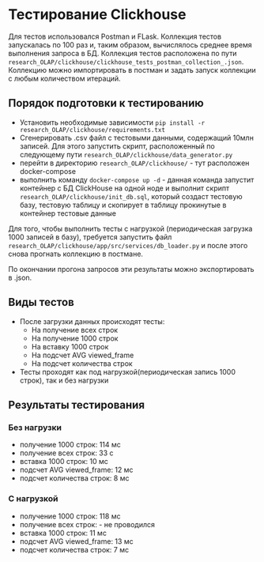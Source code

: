 # Тестирование Clickhouse

Для тестов использовался Postman и FLask. Коллекция тестов запускалась по 100 раз
и, таким образом, вычислялось среднее время выполнения запроса в БД.
Коллекция тестов расположена по пути `research_OLAP/clickhouse/clickhouse_tests_postman_collection_.json`.
Коллекцию можно импортировать в постман и задать запуск коллекции с любым количеством итераций.



## Порядок подготовки к тестированию
- Установить необходимые зависимости 
`pip install -r research_OLAP/clickhouse/requirements.txt`
- Сгенерировать .csv файл с тестовыми данными, содержащий 10млн записей.
Для этого запустить скрипт, расположенный по следующему пути `research_OLAP/clickhouse/data_generator.py`
- перейти в директорию `research_OLAP/clickhouse/` - тут расположен docker-compose
- выполнить команду `docker-compose up -d` - данная команда запустит
контейнер с БД ClickHouse на одной ноде и выполнит скрипт `research_OLAP/clickhouse/init_db.sql`, который
создаст тестовую базу, тестовую таблицу и скопирует в таблицу прокинутые в контейнер тестовые данные

Для того, чтобы выполнить тесты с нагрузкой (периодическая загрузка 1000 записей в базу),
требуется запустить файл `research_OLAP/clickhouse/app/src/services/db_loader.py` и после этого
снова прогнать коллекцию в постмане.

По окончании прогона запросов эти результаты можно экспортировать в .json.

## Виды тестов

- После загрузки данных происходят тесты:
  - На получение всех строк
  - На получение 1000 строк
  - На вставку 1000 строк
  - На подсчет AVG viewed_frame
  - На подсчет количества строк
- Тесты проходят как под нагрузкой(периодическая запись 1000 строк), так и без нагрузки

## Результаты тестирования

### Без нагрузки
- получение 1000 строк: 114 мс
- получение всех строк: 33 с
- вставка 1000 строк: 10 мс
- подсчет AVG viewed_frame: 12 мс
- подсчет количества строк: 8 мс

### С нагрузкой
- получение 1000 строк: 118 мс
- получение всех строк: - не проводился
- вставка 1000 строк: 11 мс
- подсчет AVG viewed_frame: 13 мс
- подсчет количества строк: 7 мс
